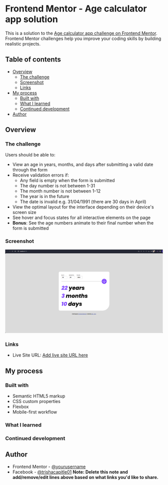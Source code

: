 # Frontend Mentor - Age calculator app solution

This is a solution to the [Age calculator app challenge on Frontend Mentor](https://www.frontendmentor.io/challenges/age-calculator-app-dF9DFFpj-Q). Frontend Mentor challenges help you improve your coding skills by building realistic projects. 

## Table of contents

- [Overview](#overview)
  - [The challenge](#the-challenge)
  - [Screenshot](#screenshot)
  - [Links](#links)
- [My process](#my-process)
  - [Built with](#built-with)
  - [What I learned](#what-i-learned)
  - [Continued development](#continued-development)
- [Author](#author)

## Overview

### The challenge

Users should be able to:

- View an age in years, months, and days after submitting a valid date through the form
- Receive validation errors if:
  - Any field is empty when the form is submitted
  - The day number is not between 1-31
  - The month number is not between 1-12
  - The year is in the future
  - The date is invalid e.g. 31/04/1991 (there are 30 days in April)
- View the optimal layout for the interface depending on their device's screen size
- See hover and focus states for all interactive elements on the page
- **Bonus**: See the age numbers animate to their final number when the form is submitted

### Screenshot

![](./screenshot.png)

### Links

- Live Site URL: [Add live site URL here](age-calculator-q8nfkp1mt-trishacapitles-projects.vercel.app)

## My process

### Built with

- Semantic HTML5 markup
- CSS custom properties
- Flexbox
- Mobile-first workflow

### What I learned



### Continued development




## Author

- Frontend Mentor - [@yourusername](https://www.frontendmentor.io/profile/yourusername)
- Facebook - [@trishacapitle01](https://www.facebook.com/trishacapitle01/)
**Note: Delete this note and add/remove/edit lines above based on what links you'd like to share.**


